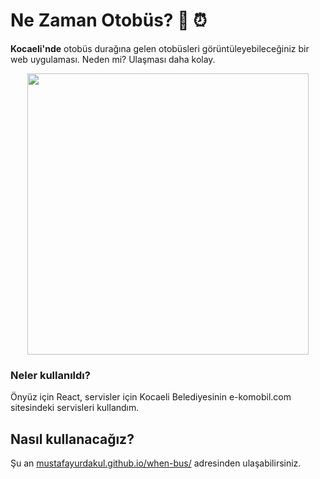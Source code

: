# Ne Zaman Otobüs? 🚌 ⏰

**Kocaeli'nde** otobüs durağına gelen otobüsleri görüntüleyebileceğiniz bir web uygulaması. Neden mi? Ulaşması daha kolay.

<p align="center">
  <img src="https://i.hizliresim.com/tnsrmhv.png" width=450>
</p>

### Neler kullanıldı?

Önyüz için React, servisler için Kocaeli Belediyesinin e-komobil.com sitesindeki servisleri kullandım.

## Nasıl kullanacağız?

Şu an [mustafayurdakul.github.io/when-bus/](https://mustafayurdakul.github.io/when-bus/) adresinden ulaşabilirsiniz.

